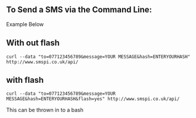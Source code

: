 To Send a SMS via the Command Line:
------------------
Example Below

With out flash
----

```
curl --data "to=077123456789&message=YOUR MESSAGE&hash=ENTERYOURHASH" http://www.smspi.co.uk/api/

```

with flash
---
```
curl --data "to=077123456789&message=YOUR MESSAGE&hash=ENTERYOURHASH&flash=yes" http://www.smspi.co.uk/api/

```


This can be thrown in to a bash

